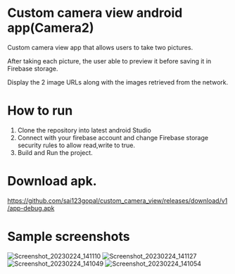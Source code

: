 # Custom camera view android app(Camera2)


Custom camera view app that allows users to take two pictures.

After taking each picture, the user able to preview it before saving it in Firebase storage.

Display the 2 image URLs along with the images retrieved from the network.


# How to run
1. Clone the repository into latest android Studio
2. Connect with your firebase account and change Firebase storage security rules to allow read,write to true.
3. Build and Run the project.

# Download apk.
https://github.com/sai123gopal/custom_camera_view/releases/download/v1/app-debug.apk

# Sample screenshots


![Screenshot_20230224_141110](https://user-images.githubusercontent.com/45008991/221132844-60bc0139-6726-44d1-be40-78be5dcfcd0e.jpg)
![Screenshot_20230224_141127](https://user-images.githubusercontent.com/45008991/221132857-b1edb713-31fd-4253-a686-51c7f77a211f.jpg)
![Screenshot_20230224_141049](https://user-images.githubusercontent.com/45008991/221132862-dc570160-a66c-46ee-b6cd-695099780a3e.jpg)
![Screenshot_20230224_141054](https://user-images.githubusercontent.com/45008991/221132866-3c4653ba-8d71-4735-a1ec-a3aa12b3e369.jpg)
